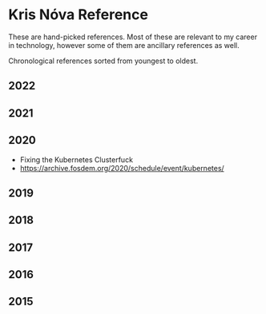 # Kris Nóva Reference

These are hand-picked references.
Most of these are relevant to my career in technology, however some of them are ancillary references as well.

Chronological references sorted from youngest to oldest.

## 2022

## 2021

## 2020

 - Fixing the Kubernetes Clusterfuck
 - https://archive.fosdem.org/2020/schedule/event/kubernetes/

## 2019

## 2018

## 2017

## 2016

## 2015

